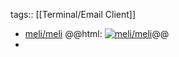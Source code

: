 tags:: [[Terminal/Email Client]]

- [meli/meli](https://github.com/meli/meli)
  @@html: <a href="https://github.com/meli/meli/"><img src="https://github-readme-stats-astronomer.vercel.app/api/pin/?username=meli&repo=meli&theme=tokyonight" alt="meli/meli"/></a>@@
-